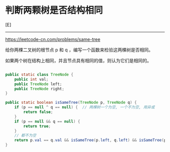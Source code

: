 # 判断两颗树是否结构相同
[E]

---

   

https://leetcode-cn.com/problems/same-tree

给你两棵二叉树的根节点 p 和 q ，编写一个函数来检验这两棵树是否相同。

如果两个树在结构上相同，并且节点具有相同的值，则认为它们是相同的。


```java

public static class TreeNode {
    public int val;
    public TreeNode left;
    public TreeNode right;
}

public static boolean isSameTree(TreeNode p, TreeNode q) {
    if (p == null ^ q == null) {  // 两棵树一个为空, 一个不为空, 用异或
        return false;
    }
    if (p == null && q == null) {
        return true;
    }
    // 都不为空
    return p.val == q.val && isSameTree(p.left, q.left) && isSameTree(p.right, q.right);
}
```